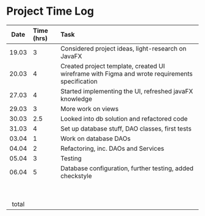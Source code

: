 # Project Time Log

| Date  | Time (hrs) | Task                                                                                           |
| :---: | :--------- | :--------------------------------------------------------------------------------------------- |
| 19.03 | 3          | Considered project ideas, light-research on JavaFX                                             |  |
| 20.03 | 4          | Created project template, created UI wireframe with Figma and wrote requirements specification |
| 27.03 | 4          | Started implementing the UI, refreshed javaFX knowledge                                        |
| 29.03 | 3          | More work on views                                                                             |
| 30.03 | 2.5        | Looked into db solution and refactored code                                                    |
| 31.03 | 4          | Set up database stuff, DAO classes, first tests                                                |
| 03.04 | 1          | Work on database DAOs                                                                          |
| 04.04 | 2          | Refactoring, inc. DAOs and Services                                                            |
| 05.04 | 3          | Testing                                                                                        |
| 06.04 | 5          | Database configuration, further testing, added checkstyle                                      | ---------- |
|       |            |
|       |            |                                                                                                |
|       |            |
|       |            |                                                                                                |
|       |            |                                                                                                |
|       |            |                                                                                                |
|       |            |                                                                                                |
|       |            |                                                                                                |
| total |            |
